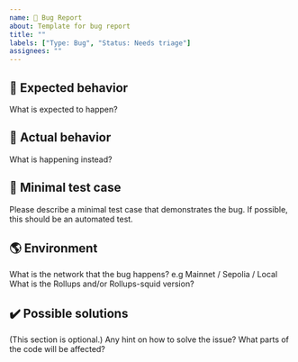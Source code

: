 ```yaml
---
name: 🐛 Bug Report
about: Template for bug report
title: ""
labels: ["Type: Bug", "Status: Needs triage"]
assignees: ""
---
```


## 🙂 Expected behavior

What is expected to happen?

## 🫠 Actual behavior

What is happening instead?

## 🧪 Minimal test case

Please describe a minimal test case that demonstrates the bug.
If possible, this should be an automated test.

## 🌎 Environment

What is the network that the bug happens? e.g Mainnet / Sepolia / Local
What is the Rollups and/or Rollups-squid version?

## ✔️ Possible solutions

(This section is optional.)
Any hint on how to solve the issue?
What parts of the code will be affected?
